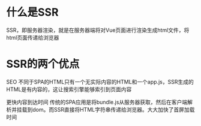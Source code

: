 # 什么是SSR
SSR，即服务器渲染，就是在服务器端将对Vue页面进行渲染生成html文件，将html页面传递给浏览器

# SSR的两个优点

SEO 不同于SPA的HTML只有一个无实际内容的HTML和一个app.js，SSR生成的HTML是有内容的，这让搜索引擎能够索引到页面内容

更快内容到达时间 传统的SPA应用是将bundle.js从服务器获取，然后在客户端解析并挂载到dom。而SSR直接将HTML字符串传递给浏览器。大大加快了首屏加载时间
